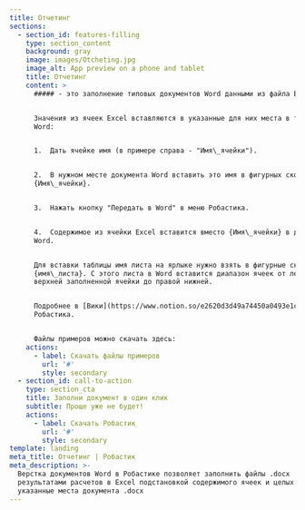 ```yaml
---
title: Отчетинг
sections:
  - section_id: features-filling
    type: section_content
    background: gray
    image: images/Otcheting.jpg
    image_alt: App preview on a phone and tablet
    title: Отчетинг
    content: >
      ##### - это заполнение типовых документов Word данными из файла Excel.


      Значения из ячеек Excel вставляются в указанные для них места в тексте
      Word:


      1.  Дать ячейке имя (в примере справа - "Имя\_ячейки").


      2.  В нужном месте документа Word вставить это имя в фигурных скобках
      {Имя\_ячейки}.


      3.  Нажать кнопку "Передать в Word" в меню Робастика.


      4.  Содержимое из ячейки Excel вставится вместо {Имя\_ячейки} в документе
      Word.


      Для вставки таблицы имя листа на ярлыке нужно взять в фигурные скобки:
      {имя\_листа}. С этого листа в Word вставится диапазон ячеек от левой
      верхней заполненной ячейки до правой нижней.


      Подробнее в [Вики](https://www.notion.so/e2620d3d49a74450a0493e1c9c398d2d)
      Робастика.


      Файлы примеров можно скачать здесь:
    actions:
      - label: Скачать файлы примеров
        url: '#'
        style: secondary
  - section_id: call-to-action
    type: section_cta
    title: Заполни документ в один клик
    subtitle: Проще уже не будет!
    actions:
      - label: Скачать Робастик
        url: '#'
        style: secondary
template: landing
meta_title: Отчетинг | Робастик
meta_description: >-
  Верстка документов Word в Робастике позволяет заполнить файлы .docx
  результатами расчетов в Excel подстановкой содержимого ячеек и целых таблиц в
  указанные места документа .docx
---
```

